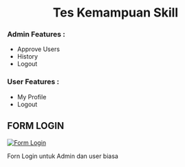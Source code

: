 <h1 align="center">Tes Kemampuan Skill</h1>


### Admin Features :
    
- Approve Users
- History
- Logout
### User Features :
- My Profile
- Logout


## FORM LOGIN

[![Form Login](https://i.postimg.cc/63Chn3kN/form-login.png)](https://postimg.cc/gXkRPYcM)

Forn Login untuk Admin dan user biasa

